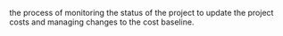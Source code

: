the process of monitoring the status of the project to update the project costs and managing changes 
to the cost baseline.
